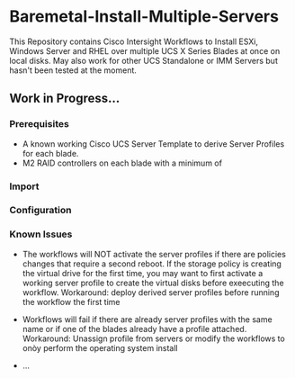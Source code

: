 # Baremetal-Install-Multiple-Servers
This Repository contains Cisco Intersight Workflows to Install ESXi, Windows Server and RHEL over multiple UCS X Series Blades at once on local disks. May also work for other UCS Standalone or IMM Servers but hasn't been tested at the moment. 

## Work in Progress...

### Prerequisites

- A known working Cisco UCS Server Template to derive Server Profiles for each blade.
- M2 RAID controllers on each blade with a minimum of

### Import

### Configuration

### Known Issues

- The workflows will NOT activate the server profiles if there are policies changes that require a second reboot. If the storage policy is creating the virtual drive for the first time, you may want to first activate a working server profile to create the virtual disks before exeecuting the workflow. Workaround: deploy derived server profiles before running the workflow the first time

- Workflows will fail if there are already server profiles with the same name or if one of the blades already have a profile attached. Workaround: Unassign profile from servers or modify the workflows to onòy perform the operating system install

- ...